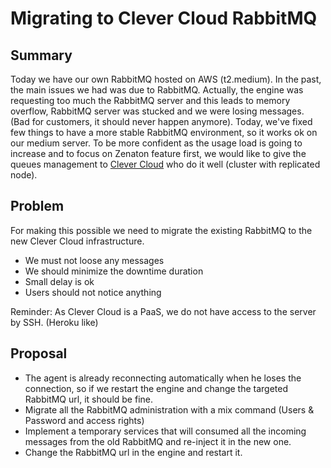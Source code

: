 # Migrating to Clever Cloud RabbitMQ

## Summary

Today we have our own RabbitMQ hosted on AWS (t2.medium). In the past, the main issues we had was due to RabbitMQ. Actually, the engine was requesting too much the RabbitMQ server and this leads to memory overflow, RabbitMQ server was stucked and we were losing messages. (Bad for customers, it should never happen anymore).
Today, we've fixed few things to have a more stable RabbitMQ environment, so it works ok on our medium server. To be more confident as the usage load is going to increase and to focus on Zenaton feature first, we would like to give the queues management to [Clever Cloud](clever-cloud.com) who do it well (cluster with replicated node).

## Problem

For making this possible we need to migrate the existing RabbitMQ to the new Clever Cloud infrastructure.
- We must not loose any messages
- We should minimize the downtime duration
- Small delay is ok
- Users should not notice anything

Reminder: As Clever Cloud is a PaaS, we do not have access to the server by SSH. (Heroku like)

## Proposal

- The agent is already reconnecting automatically when he loses the connection, so if we restart the engine and change the targeted RabbitMQ url, it should be fine.
- Migrate all the RabbitMQ administration with a mix command (Users & Password and access rights)
- Implement a temporary services that will consumed all the incoming messages from the old RabbitMQ and re-inject it in the new one.
- Change the RabbitMQ url in the engine and restart it.
